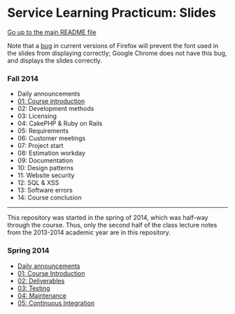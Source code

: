 Service Learning Practicum: Slides
==================================

[Go up to the main README file](../README.html)

Note that a [bug](https://bugzilla.mozilla.org/show_bug.cgi?id=760436)
in current versions of Firefox will prevent the font used in the
slides from displaying correctly; Google Chrome does not have this
bug, and displays the slides correctly.

### Fall 2014

- Daily announcements
- [01: Course introduction](fall/01-intro.html)
- 02: Development methods
- 03: Licensing
- 04: CakePHP & Ruby on Rails
- 05: Requirements
- 06: Customer meetings
- 07: Project start
- 08: Estimation workday
- 09: Documentation
- 10: Design patterns
- 11: Website security
- 12: SQL & XSS
- 13: Software errors
- 14: Course conclusion


------------------------------------------------------------

This repository was started in the spring of 2014, which was half-way through the course.  Thus, only the second half of the class lecture notes from the 2013-2014 academic year are in this repository.

### Spring 2014

- [Daily announcements](spring/daily-announcements.html)
- [01: Course Introduction](spring/01-intro.html)
- [02: Deliverables](spring/02-deliverables.html)
- [03: Testing](spring/03-testing.html)
- [04: Maintenance](spring/04-maintenance.html)
- [05: Continuous Integration](spring/05-ci.html)
